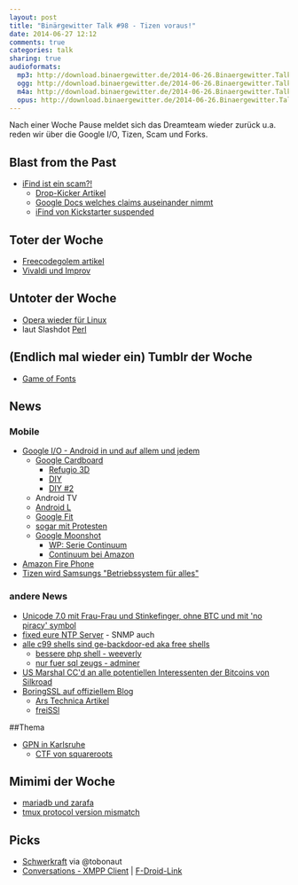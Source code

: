 ```yaml
---
layout: post
title: "Binärgewitter Talk #98 - Tizen voraus!"
date: 2014-06-27 12:12
comments: true
categories: talk
sharing: true
audioformats:
  mp3: http://download.binaergewitter.de/2014-06-26.Binaergewitter.Talk.98.mp3
  ogg: http://download.binaergewitter.de/2014-06-26.Binaergewitter.Talk.98.ogg
  m4a: http://download.binaergewitter.de/2014-06-26.Binaergewitter.Talk.98.m4a
  opus: http://download.binaergewitter.de/2014-06-26.Binaergewitter.Talk.98.opus
---
```

Nach einer Woche Pause meldet sich das Dreamteam wieder zurück u.a. reden wir über die Google I/O, Tizen, Scam und Forks.

## Blast from the Past
- [iFind ist ein scam?!]( http://www.theregister.co.uk/2014/06/24/ifind_kickstarter/ )
    * [Drop-Kicker Artikel]( http://drop-kicker.com/2014/06/ifind-rf-energy-harvesting-bluetooth-beacon/ )
    * [Google Docs welches claims auseinander nimmt]( https://docs.google.com/document/d/1tI0mE85oXhnyjvn0HXnSmjOAE9C2KHu-sKYvBdoxZQk/edit#heading=h.2s7oz63h8sj8 )
    * [iFind von Kickstarter suspended]( http://hackaday.com/2014/06/26/the-ifind-kickstarter-campaign-was-just-suspended/ )


## Toter der Woche
- [Freecode](http://freecode.com/about )[golem artikel](http://www.golem.de/news/software-index-freecode-ist-tot-es-lebe-freecode-1406-107383.html )
- [Vivaldi und Improv](http://www.pro-linux.de/news/1/21225/offene-hardware-plaene-fuer-vivaldi-und-improv-eingestellt.html )

## Untoter der Woche
- [Opera wieder für Linux](http://www.heise.de/newsticker/meldung/Opera-Browser-wieder-fuer-Linux-verfuegbar-2236889.html )
- laut Slashdot [Perl]( http://beta.slashdot.org/story/203731 )

## (Endlich mal wieder ein) Tumblr der Woche
- [Game of Fonts]( http://gameoffonts.tumblr.com/ )

## News

### Mobile

- [Google I/O - Android in und auf allem und jedem]( http://arstechnica.com/gadgets/2014/06/google-io-in-photos-keynotes-crowds-and-androids-all-over-the-place/ )
  * [Google Cardboard](http://gizmodo.com/turn-your-android-into-a-virtual-reality-headset-with-g-1596026538/+stephentotilo )
    - [Refugio 3D]( http://gaminggadgets.de/refugio-3d-billiger-papp-bausatz-fuer-vr-brille )
    - [DIY]( http://www.roadtovr.com/build-your-own-diy-oculus-rift-guide/ )
    - [DIY #2](http://www.instructables.com/id/DIY-3D-Head-Mounted-Display-using-your-smartphone/?lang=de )
  * Android TV
  * [Android L](http://www.androidnext.de/news/android-l-release-naechste-os-version-vorgestellt-als-developer-version-in-kuerze-verfuegbar-google-io-2014/ )
  * [Google Fit](https://developers.google.com/fit/ )
  * [sogar mit Protesten](http://www.heise.de/newsticker/meldung/Proteste-bei-der-Google-I-O-Sie-arbeiten-fuer-ein-totalitaeres-Unternehmen-2239084.html )
  * [Google Moonshot]( http://arstechnica.com/gadgets/2014/06/google-moonshot-group-demos-modular-phone-that-almost-actually-works/ )
    - [WP: Serie Continuum](https://de.wikipedia.org/wiki/Continuum_\(Fernsehserie\) )
    - [Continuum bei Amazon](http://www.amazon.de/gp/product/B00DOLB8NA/ref=as_li_ss_tl?ie=UTF8&camp=1638&creative=19454&creativeASIN=B00DOLB8NA&linkCode=as2&tag=trektrip )
- [Amazon Fire Phone]( http://www.amazon.com/dp/B00EOE0WKQ/ref=fp_dp_auto_play?pf_rd_m=ATVPDKIKX0DER&pf_rd_s=gateway-center-column&pf_rd_r=0ETFR6ZGA42C3Z5N34W2&pf_rd_t=101&pf_rd_p=1828037122&pf_rd_i=507846 )
- [Tizen wird Samsungs "Betriebssystem für alles"]( http://www.computerbase.de/2014-06/samsung-tizen-android-alternative-betriebssystem-fuer-alles/ )

### andere News

- [Unicode 7.0 mit Frau-Frau und Stinkefinger, ohne BTC]( http://www.gulli.com/news/24016-unicode-70-2834-neue-zeichen-inklusive-stinkefinger-2014-06-17 )[ und mit 'no piracy' symbol]( http://torrentfreak.com/no-piracy-symbol-added-to-new-unicode-standard-140617/ )
- [fixed eure NTP Server](http://www.heise.de/newsticker/meldung/Weniger-NTP-Server-fuer-dDoS-ausnutzbar-aber-2239107.html ) - SNMP auch
- [alle c99 shells sind ge-backdoor-ed aka free shells]( http://thehackerblog.com/every-c99-php-shell-is-backdoored-aka-free-shells/ )
  * [bessere php shell - weeverly](http://epinna.github.io/Weevely/ )
  * [nur fuer sql zeugs - adminer]( http://www.adminer.org/de/ )
- [US Marshal CC'd an alle potentiellen Interessenten der Bitcoins von Silkroad]( http://arstechnica.com/tech-policy/2014/06/us-marshal-hits-reply-all-reveals-those-interested-in-anonymous-bitcoin-auction/ )
- [BoringSSL auf offiziellem Blog]( https://www.imperialviolet.org/ )
    * [Ars Technica Artikel]( http://arstechnica.com/security/2014/06/google-unveils-independent-fork-of-openssl-called-boringssl/ )
    * [freiSSl](https://github.com/makefu/freiSSl ) 

##Thema
- [GPN in Karlsruhe](https://entropia.de/GPN )
  * [CTF von squareroots]( http://blog.squareroots.de/en/ )

## Mimimi der Woche
- [mariadb und zarafa]( https://forums.zarafa.com/showthread.php?7980-SQL-error-on-Zarafa-7-1-with-MariaDB-5-5-25/ )
- [tmux protocol version mismatch]( https://plus.google.com/110139418387705691470/posts/BebrBSXMkBp )

## Picks
- [Schwerkraft](https://play.google.com/store/apps/details?id=com.anfema.schwerkraft ) via @tobonaut 
- [Conversations - XMPP Client](https://play.google.com/store/apps/details?id=eu.siacs.conversations ) | [F-Droid-Link](https://f-droid.org/repository/browse/?fdfilter=conversations&fdid=eu.siacs.conversations)
